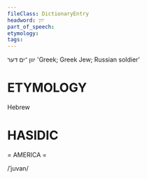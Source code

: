 ```yaml
---
fileClass: DictionaryEntry
headword: יוון
part_of_speech: 
etymology: 
tags: 
---
```

יוון
־ים
דער
'Greek; Greek Jew; Russian soldier'

ETYMOLOGY
===========
Hebrew

HASIDIC
=======
= AMERICA = 

/ˈjuvan/